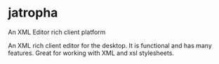 # jatropha
An XML Editor rich client platform

An XML rich client editor for the desktop. It is functional and has many features. Great for working with XML and xsl stylesheets.
